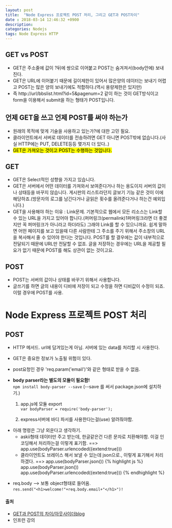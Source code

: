 ```yaml
---
layout: post
title:  "Node Express 프로젝트 POST 처리, 그리고 GET과 POST차이"
date : 2018-03-14 12:46:32 +0900
description: 
categories: Nodejs
tags: Node Express HTTP
---
```


## GET vs POST
- GET은 주소줄에 값이 ?뒤에 쌍으로 이어붙고 POST는 숨겨져서(body안에) 보내진다.
- GET은 URL에 이어붙기 때문에 길이제한이 있어서 많은양의 데이터는 보내기 어렵고 POST는 많은 양의 보내기에도 적합하다.(역시 용량제한은 있지만)
- 즉 http://url/bbslist.html?id=5&pagenum=2 같이 하는 것이 GET방식이고 form을 이용해서 submit을 하는 형태가 POST입니다.

## 언제 GET을 쓰고 언제 POST를 써야 하는가
- 원래의 목적에 맞게 기술을 사용하고 있는가?에 대한 고민 필요.
-  클라이언트에서 서버로 데이터를 전송하려면 GET 아니면 POST밖에 없습니다.(사실 HTTP에는 PUT, DELETE등등 몇가지 더 있다..)
- <mark>GET은 가져오는 것이고 POST는 수행하는 것입니다.</mark>

## GET
- GET은 Select적인 성향을 가지고 있습니다.
- GET은 서버에서 어떤 데이터를 가져와서 보여준다거나 하는 용도이지 서버의 값이나 상태등을 바꾸지 않습니다. 게시판의 리스트라던지 글보기 기능 같은 것이 이에 해당하죠.(방문자의 로그를 남긴다거나 글읽은 횟수를 올려준다거나 하는건 예외입니다.)
- GET을 사용해야 하는 이유 : Link문제. 기본적으로 웹에서 모든 리소스는 Link할 수 있는 URL을 가지고 있어야 합니다.(퍼머링크(permalink)1퍼머링크라면 더 좋겠지만 꼭 퍼머링크가 아니라고 하더라도) 그래야 Link를 할 수 있으니까요. 쉽게 말하면 어떤 페이지를 보고 있을때 다른 사람한테 그 주소를 주기 위해서 주소창의 URL을 복사해서 줄 수 있어야 한다는 것입니다. POST를 할 결우에는 값이 내부적으로 전달되기 때문에 URL만 전달할 수 없죠. 글을 저장하는 경우에는 URL을 제공할 필요가 없기 때문에 POST를 해도 상관이 없는 것이고요.

## POST
- POST는 서버의 값이나 상태를 바꾸기 위해서 사용합니다. 
- 글쓰기를 하면 글의 내용이 디비에 저장이 되고 수정을 하면 디비값이 수정이 되죠. 이럴 경우에 POST를 사용.


# Node Express 프로젝트 POST 처리
## POST
- HTTP 메서드. url에 담겨있는게 아님. 서버에 있는 data를 처리할 시 사용한다.
- GET은 중요한 정보가 노출될 위험이 있다.
- post요청인 경우 'req.param('email')'와 같은 형태로 받을 수 없음.
- **body parser라는 별도의 모듈이 필요함!**   
`npm install body-parser --save` (--save 를 써서 package.json에 설치하기.)  
  
	1) app.js에 모듈 export   
`var bodyParser = require('body-parser');`  
  
	2) express서버에 바디 파서를 사용한다는걸(use) 알려줘야함.  
	  
* 아래 명령은 그냥 외운다고 생각하기.
	- askii형태 데이터만 주고 받는데, 한글같은건 다른 문자로 치환해야함. 이걸 인코딩해서 처리하는걸 이렇게 표기함. ==> app.use(bodyParser.urlencoded({extend:true}))  
	- 클라이언트도 브레이스 해서 보낼 수 있는데 json으로., 이렇게 표기해서 처리하겠다. ==> app.use(bodyParser.json()) 
{% highlight js %}
app.use(bodyParser.json()) 
app.use(bodyParser.urlencoded({extend:true}))
{% endhighlight %}


- req.body --> 보통 object형태로 들어옴.  
`res.send("<h1>welcome!"+req.body.email+"</h1>")!`


#### 출처
- [GET과 POST의 차이/아웃사이더blog](https://blog.outsider.ne.kr/312)
- 인프런 강의